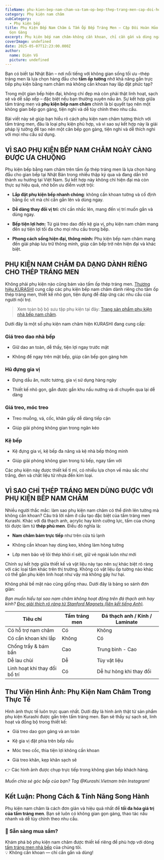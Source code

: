 ```yaml
---
fileName: phu-kien-bep-nam-cham-va-tam-op-bep-thep-trang-men-cap-doi-hoan-hao-cho-bep-gon-gang
category: Phụ kiện nam châm
subCategory:
  - Phụ kiện bếp
title: Phụ Kiện Bếp Nam Châm & Tấm Ốp Bếp Tráng Men – Cặp Đôi Hoàn Hảo Cho Bếp
  Gọn Gàng
excerpt: Phụ kiên bếp nam châm-không cần khoan, chỉ cần gắn và dùng ngay
coverImage: undefined
date: 2025-05-07T12:23:00.000Z
author:
  name: Diện Võ
  picture: undefined
---
```

Bạn có biết tại Nhật Bản – nơi nổi tiếng với không gian sống tối ưu –thép tráng men là lựa chọn hàng đầu cho **tấm ốp tường** nhờ khả năng gắn trực tiếp phụ kiện bằng nam châm mà không cần khoan hay lắp đặt phức tạp?

Trong một gian bếp hiện đại, không chỉ đẹp mà còn phải thật linh hoạt, sạch sẽ và dễ sắp xếp – đặc biệt nếu bạn thường xuyên nấu ăn. Sự kết hợp giữa tấm tráng men và **phụ kiện bếp nam châm** chính là bí quyết tạo nên một không gian bếp gọn gàng, tiện nghi và dễ tùy chỉnh theo nhu cầu.

Bài viết này sẽ giúp bạn hiểu rõ cách phụ kiện nam châm tương thích với tấm tráng men, đâu là loại phụ kiện phù hợp, và vì sao sự kết hợp này là giải pháp lý tưởng để tạo nên một căn bếp gọn gàng, tiện nghi và dễ thích nghi với mọi nhu cầu sử dụng.

## VÌ SAO PHỤ KIỆN BẾP NAM CHÂM NGÀY CÀNG ĐƯỢC ƯA CHUỘNG

Phụ kiện bếp bằng nam châm trên tấm ốp thép tráng men là lựa chọn hàng đầu cho gian bếp tại Nhật Bản trong nhiều thập kỷ qua và đang dần trở thành xu hướng tại Việt Nam. Sự kết hợp này không chỉ hiện đại mà còn thực sự hiệu quả, nhờ bốn ưu điểm vượt trội:

*   **Lắp đặt phụ kiện bếp nhanh chóng**: không cần khoan tường và cố định bằng ốc vít mà chỉ cần gắn lên và dùng ngay.
    
*   **Dễ dàng thay đổi vị trí:** chỉ cần nhấc lên, mang đến vị trí muốn gắn và dùng ngay.
    
*   **Bếp tiện lợi hơn:** Từ giá treo dao đến kệ gia vị, phụ kiện nam châm mang đến sự tiện lợi tối đa cho mọi nhu cầu trong bếp.
    
*   **Phong cách sống hiện đại, thông minh:** Phụ kiện bếp nam châm mang đến giải pháp lưu trữ thông minh, giúp căn bếp trở nên hiện đại và khác biệt.
    

## PHỤ KIỆN NAM CHÂM ĐA DẠNG DÀNH RIÊNG CHO THÉP TRÁNG MEN

Không phải phụ kiện nào cũng bám vào tấm ốp thép tráng men. [Thương hiệu KURASHI](https://www.kurashi.com.vn/) cung cấp các phụ kiện bếp nam châm dành riêng cho tấm ốp thép tráng men, thiết kế nhỏ gọn, tiện dụng để đáp ứng các nhu cầu của người nội trợ.

> Xem toàn bộ bộ sưu tập phụ kiện tại đây: [Trang sản phẩm phụ kiện nhà bếp nam châm](https://www.kurashi.com.vn/san-pham/phu-kien-bep).

Dưới đây là một số phụ kiện nam châm hiện KURASHI đang cung cấp:

### Giá treo dao nhà bếp

*   Giữ dao an toàn, dễ thấy, tiện lợi ngay trước mặt
    
*   Không để ngay trên mặt bếp, giúp căn bếp gọn gàng hơn
    

### Hũ đựng gia vị

*   Đựng dầu ăn, nước tương, gia vị sử dụng hàng ngày
    
*   Thiết kế nhỏ gọn, gắn được gần khu nấu nướng và di chuyển qua lại dễ dàng
    

### Giá treo, móc treo

*   Treo muỗng, vá, cốc, khăn giấy dễ dàng tiếp cận
    
*   Giúp giải phóng không gian trong ngăn kéo
    

### Kệ bếp

*   Kệ đựng gia vị, kệ bếp đa năng và kệ nhà bếp thông minh
    
*   Giúp giải phóng không gian trong tủ bếp, ngay tầm với
    

Các phụ kiện này được thiết kế tỉ mỉ, có nhiều lựa chọn về màu sắc như trắng, đen và chất liệu từ nhựa đến kim loại.

## VÌ SAO CHỈ THÉP TRÁNG MEN DÙNG ĐƯỢC VỚI PHỤ KIỆN BẾP NAM CHÂM

Nhiều người thắc mắc: làm sao phụ kiện nam châm có thể dính lên tường mà không cần khoan? Câu trả lời nằm ở cấu tạo đặc biệt của tấm tráng men Kurashi. Khác với đá thạch anh, acrylic hay kính cường lực, tấm của chúng tôi được làm từ **thép phủ men**. Điều đó nghĩa là:

*   **Nam châm bám trực tiếp** như trên cửa tủ lạnh
    
*   Không cần khoan hay dùng keo, không làm hỏng tường
    
*   Lớp men bảo vệ lõi thép khỏi rỉ sét, giữ vẻ ngoài luôn như mới
    

Chính sự kết hợp giữa thiết kế và vật liệu này tạo nên sự khác biệt rõ ràng với các loại tấm khác trên thị trường. Không có vật liệu ốp tường nào khác có thể gắn phụ kiện linh hoạt như vậy mà không gây hư hại.

Không phải bề mặt nào cũng giống nhau. Dưới đây là bảng so sánh đơn giản:

_Bạn muốn hiểu tại sao nam châm không hoạt động trên đá thạch anh hay kính?_ [_Đọc giải thích rõ ràng từ Stanford Magnets (liên kết tiếng Anh)_](https://www.stanfordmagnets.com/magnetic-and-non-magnetic-materials.html)_._

| Tiêu chí | Tấm tráng men | Đá thạch anh / Kính / Laminate |
| --- | --- | --- |
| Có hỗ trợ nam châm | Có  | Không |
| Có cần khoan khi lắp | Không | Có  |
| Chống trầy & bám bẩn | Cao | Trung bình - Cao |
| Dễ lau chùi | Dễ  | Tùy vật liệu |
| Linh hoạt khi thay đổi bố trí | Có  | Dễ hư hỏng khi thay đổi |

## Thư Viện Hình Ảnh: Phụ Kiện Nam Châm Trong Thực Tế

Hình ảnh thực tế luôn trực quan nhất. Dưới đây là hình ảnh thật từ sản phẩm phụ kiện Kurashi được gắn trên tấm tráng men. Bạn sẽ thấy sự sạch sẽ, linh hoạt và đồng bộ trong thiết kế:

*   Giá treo dao gọn gàng và an toàn
    
*   Kệ gia vị đặt phía trên bếp nấu
    
*   Móc treo cốc, thìa tiện lợi không cần khoan
    
*   Giá treo khăn, kẹp khăn sạch sẽ
    

👉 Các hình ảnh được chụp trực tiếp trong không gian bếp khách hàng.

_Muốn chia sẻ góc bếp của bạn? Tag @Kurashi.Vietnam trên Instagram!_

## Kết Luận: Phong Cách & Tính Năng Song Hành

Phụ kiện nam châm là cách đơn giản và hiệu quả nhất để **tối đa hóa giá trị của tấm tráng men**. Bạn sẽ luôn có không gian gọn gàng, thao tác nấu nhanh và dễ tùy chỉnh theo nhu cầu.

### 🛒 Sẵn sàng mua sắm?

Khám phá bộ phụ kiện nam châm được thiết kế riêng để phù hợp với dòng [tấm tráng men nhà bếp](https://www.kurashi.com.vn/san-pham/tam-op-tuong-bang-thep-trang-men) của chúng tôi.  
💡 Không cần khoan — chỉ cần gắn và dùng!